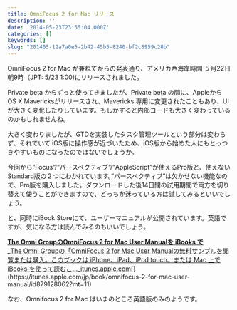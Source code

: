 ```yaml
---
title: OmniFocus 2 for Mac リリース
description: ''
date: '2014-05-23T23:55:04.000Z'
categories: []
keywords: []
slug: "201405-12a7a0e5-2b42-45b5-8240-bf2c8959c28b"
---
```

OmniFocus 2 for Mac が兼ねてからの発表通り、アメリカ西海岸時間 ５月22日朝9時（JPT: 5/23 1:00)にリリースされました。

Private beta からずっと使ってきましたが、Private beta の間に、Appleから OS X Mavericksがリリースされ、Mavericks 専用に変更されたこともあり、UIが大きく変化したりしています。もしかすると内部コードも大きく変わっているのかもしれませんね。

大きく変わりましたが、GTDを実装したタスク管理ツールという部分は変わらず、それでいて iOS版に操作感が近づいたため、iOS版から始めた人にもとっつきやすいものになったのではないでしょうか。

今回から”Focus”/”パースペクティブ”/”AppleScript”が使えるPro版と、使えないStandard版の２つにわかれています。”パースペクティブ”は欠かせない機能なので、Pro版を購入しました。ダウンロードした後14日間の試用期間で両方を切り替えて使うことができますので、どっちか迷っている方は試してみるといいでしょう。

と、同時にiBook Storeにて、ユーザーマニュアルが公開されています。英語ですが、気になる方は読んでみるのもいいでしょう。

[**The Omni GroupのOmniFocus 2 for Mac User Manualを iBooks で**  
_The Omni Groupの「OmniFocus 2 for Mac User Manualの無料サンプルを閲覧または購入。このブックは iPhone、iPad、iPod touch、または Mac 上で iBooks を使って読むこ…_itunes.apple.com](https://itunes.apple.com/jp/book/omnifocus-2-for-mac-user-manual/id879128062?mt=11 "https://itunes.apple.com/jp/book/omnifocus-2-for-mac-user-manual/id879128062?mt=11")[](https://itunes.apple.com/jp/book/omnifocus-2-for-mac-user-manual/id879128062?mt=11)

なお、Omnifocus 2 for Mac はいまのところ英語版のみのようです。